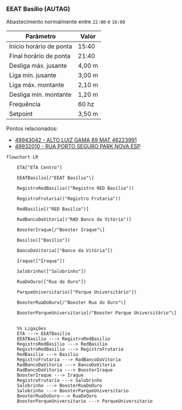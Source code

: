 ### EEAT Basílio (AUTAG)

Abastecimento normalmente entre `22:00` e `16:00`

| Parâmetro     | Valor |
| -------------    | ------------- |
| Início horário de ponta  | 15:40 |
| Final horário de ponta  | 21:40 |
| Desliga máx. jusante  | 4,00 m|
| Liga mín. jusante  | 3,00 m|
| Liga máx. montante  | 2,10 m|
| Desliga mín. montante  | 1,20 m|
| Frequência  | 60 hz|
| Setpoint  | 3,50 m|

Pontos relacionados:
- [49943042 - ALTO LUIZ GAMA 89 MAT 46223991](https://www.vectorasys.com.br/vectorasys/?inc=jE9ciFZdkq5eiPI/kPRdHL0fUgHpk249WBQ3VqHeku9slPteHB1pGu94UrUgUBM=)
- [49932010 - RUA PORTO SEGURO PARK NOVA ESP](https://www.vectorasys.com.br/vectorasys/?inc=jE9ciFZdkq5eiPI/kPRdHL0fUgHpk249WLs3VgHeku9slPteHB1pGu94Urk4WEG=)
  
```mermaid
flowchart LR
        
    ETA["ETA Centro"]    

    EEATBasilio[/"EEAT Basílio"\] 
    
    RegistroRedBasilio(("Registro RED Basílio")) 
    
    RegistroFrutaria(("Registro Frutaria"))
    
    RedBasilio[("RED Basílio")]
   
    RadBancoDaVitoria[("RAD Banco da Vitória")]
    
    BoosterIraque[/"Booster Iraque"\]
    
    Basilio(["Basílio"])
    
    BancoDaVitoria(["Banco da Vitória"])
    
    Iraque(["Iraque"])
    
    Salobrinho(["Salobrinho"])
    
    RuaDoOuro(["Rua do Ouro"])
   
    ParqueUniversitario(["Parque Universitário"])
    
    BoosterRuaDoOuro[/"Booster Rua do Ouro"\]
    
    BoosterParqueUniversitario[/"Booster Parque Universitário"\]   


    %% Ligações
    ETA ---> EEATBasilio
    EEATBasilio ---> RegistroRedBasilio
    RegistroRedBasilio ---> RedBasilio
    RegistroRedBasilio ---> RegistroFrutaria
    RedBasilio ---> Basilio
    RegistroFrutaria ---> RadBancoDaVitoria
    RadBancoDaVitoria ---> BancoDaVitoria
    RadBancoDaVitoria ---> BoosterIraque
    BoosterIraque ---> Iraque
    RegistroFrutaria ---> Salobrinho
    Salobrinho ---> BoosterRuaDoOuro
    Salobrinho ---> BoosterParqueUniversitario       
    BoosterRuaDoOuro---> RuaDoOuro       
    BoosterParqueUniversitario ---> ParqueUniversitario       
       
    
```
